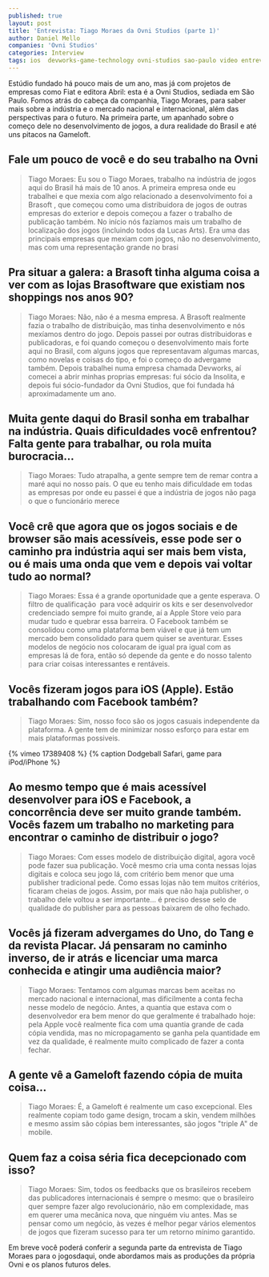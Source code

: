 ```yaml
---
published: true
layout: post
title: 'Entrevista: Tiago Moraes da Ovni Studios (parte 1)'
author: Daniel Mello
companies: 'Ovni Studios'
categories: Interview
tags: ios  devworks-game-technology ovni-studios sao-paulo video entrevista
---
```

Estúdio fundado há pouco mais de um ano, mas já com projetos de empresas como Fiat e editora Abril: esta é a Ovni Studios, sediada em São Paulo. Fomos atrás do cabeça da companhia, Tiago Moraes, para saber mais sobre a indústria e o mercado nacional e internacional, além das perspectivas para o futuro. Na primeira parte, um apanhado sobre o começo dele no desenvolvimento de jogos, a dura realidade do Brasil e até uns pitacos na Gameloft.

## Fale um pouco de você e do seu trabalho na Ovni
> Tiago Moraes: Eu sou o Tiago Moraes, trabalho na indústria de jogos aqui do Brasil há mais de 10 anos. A primeira empresa onde eu trabalhei e que mexia com algo relacionado a desenvolvimento foi a Brasoft , que começou como uma distribuidora de jogos de outras empresas do exterior e depois começou a fazer o trabalho de publicação também. No início nós fazíamos mais um trabalho de localização dos jogos (incluindo todos da Lucas Arts). Era uma das principais empresas que mexiam com jogos, não no desenvolvimento, mas com uma representação grande no brasi

## Pra situar a galera: a Brasoft tinha alguma coisa a ver com as lojas Brasoftware que existiam nos shoppings nos anos 90?
> Tiago Moraes: Não, não é a mesma empresa. A Brasoft realmente fazia o trabalho de distribuição, mas tinha desenvolvimento e nós mexíamos dentro do jogo. Depois passei por outras distribuidoras e publicadoras, e foi quando começou o desenvolvimento mais forte aqui no Brasil, com alguns jogos que representavam algumas marcas, como novelas e coisas do tipo, e foi o começo do advergame também. Depois trabalhei numa empresa chamada Devworks, aí comecei a abrir minhas proprias empresas: fui sócio da Insolita, e depois fui sócio-fundador da Ovni Studios, que foi fundada há aproximadamente um ano.

## Muita gente daqui do Brasil sonha em trabalhar na indústria. Quais dificuldades você enfrentou? Falta gente para trabalhar, ou rola muita burocracia...
> Tiago Moraes: Tudo atrapalha, a gente sempre tem de remar contra a maré aqui no nosso país. O que eu tenho mais dificuldade em todas as empresas por onde eu passei é que a indústria de jogos não paga o que o funcionário merece

## Você crê que agora que os jogos sociais e de browser são mais acessíveis, esse pode ser o caminho pra indústria aqui ser mais bem vista, ou é mais uma onda que vem e depois vai voltar tudo ao normal?
> Tiago Moraes: Essa é a grande oportunidade que a gente esperava. O filtro de qualificação  para você adquirir os kits e ser desenvolvedor credenciado sempre foi muito grande, aí a Apple Store veio para mudar tudo e quebrar essa barreira. O Facebook também se consolidou como uma plataforma bem viável e que já tem um mercado bem consolidado para quem quiser se aventurar. Esses modelos de negócio nos colocaram de igual pra igual com as empresas lá de fora, então só depende da gente e do nosso talento para criar coisas interessantes e rentáveis.

## Vocês fizeram jogos para iOS (Apple). Estão trabalhando com Facebook também?
> Tiago Moraes: Sim, nosso foco são os jogos casuais independente da plataforma. A gente tem de minimizar nosso esforço para estar em mais plataformas possiveis.

{% vimeo 17389408 %}
{% caption Dodgeball Safari, game para iPod/iPhone %}

## Ao mesmo tempo que é mais acessível desenvolver para iOS e Facebook, a concorrência deve ser muito grande também. Vocês fazem um trabalho no marketing para encontrar o caminho de distribuir o jogo?
> Tiago Moraes: Com esses modelo de distribuição digital, agora você pode fazer sua publicação. Você mesmo cria uma conta nessas lojas digitais e coloca seu jogo lá, com critério bem menor que uma publisher tradicional pede. Como essas lojas não tem muitos critérios, ficaram cheias de jogos. Assim, por mais que não haja publisher, o trabalho dele voltou a ser importante... é preciso desse selo de qualidade do publisher para as pessoas baixarem de olho fechado.

## Vocês já fizeram advergames do Uno, do Tang e da revista Placar. Já pensaram no caminho inverso, de ir atrás e licenciar uma marca conhecida e atingir uma audiência maior?
> Tiago Moraes: Tentamos com algumas marcas bem aceitas no mercado nacional e internacional, mas dificilmente a conta fecha nesse modelo de negócio. Antes, a quantia que estava com o desenvolvedor era bem menor do que geralmente é trabalhado hoje: pela Apple você realmente fica com uma quantia grande de cada cópia vendida, mas no micropagamento se ganha pela quantidade em vez da qualidade, é realmente muito complicado de fazer a conta fechar.

## A gente vê a Gameloft fazendo cópia de muita coisa...
> Tiago Moraes: É, a Gameloft é realmente um caso excepcional. Eles realmente copiam todo game design, trocam a skin, vendem milhões e mesmo assim são cópias bem interessantes, são jogos "triple A" de mobile.

## Quem faz a coisa séria fica decepcionado com isso?
> Tiago Moraes: Sim, todos os feedbacks que os brasileiros recebem das publicadores internacionais é sempre o mesmo: que o brasileiro quer sempre fazer algo revolucionário, não em complexidade, mas em querer uma mecânica nova, que ninguém viu antes. Mas se pensar como um negócio, às vezes é melhor pegar vários elementos de jogos que fizeram sucesso para ter um retorno mínimo garantido.


Em breve você poderá conferir a segunda parte da entrevista de Tiago Moraes para o jogosdaqui, onde abordamos mais as produções da própria Ovni e os planos futuros deles.